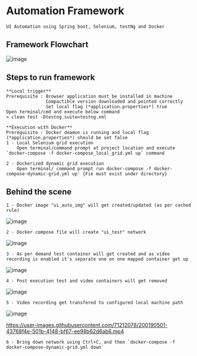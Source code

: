 # Automation Framework
    UI Automation using Spring boot, Selenium, testNg and Docker
  
## Framework Flowchart

![image](https://user-images.githubusercontent.com/71212078/200164024-025bc498-b72d-4d19-8b46-9bd9be8299b0.png)

## Steps to run framework
    
    **Local trigger**
    Prerequisite : Browser application must be installed in machine
                   Compactible version downloaded and pointed correctly
                   Set local flag (*application.properties*) true
    Open terminal/cmd and execute below command
    > clean test -Dtestng.suite=testng.xml

    **Execution with Docker**
    Prerequisite : Docker deamon is running and local flag (*application.properties*) should be set false
    1 - Local Selenium grid execution
        Open terminal/command prompt at project location and execute `docker-compose -f docker-compose_local_grid.yml up` command

    2 - Dockerized dynamic grid execution 
        Open terminal/ command prompt run docker-compose -f docker-compose-dynamic-grid.yml up' {Fie must exist under directory}
        
 ## Behind the scene

    1 - Docker image "ui_auto_img" will get created/updated (as per cached rule)
   ![image](https://user-images.githubusercontent.com/71212078/200178341-566bb9c2-ff13-4a54-b8e5-da86bc1f0168.png)
   
    2 - Docker compose file will create "ui_test" network
   ![image](https://user-images.githubusercontent.com/71212078/200178518-65f65422-984c-44da-bbad-7c5c93a5674f.png)
   
    3 - As per demand test container will get created and as video recording is enabled it's separate one on one mapped container get up
   ![image](https://user-images.githubusercontent.com/71212078/200178621-d2f06fb1-6a7e-4f95-8fe2-95cc7d4c77cc.png)
   
    4 - Post execution test and video containers will get removed 
   ![image](https://user-images.githubusercontent.com/71212078/200178668-185c6211-fd42-41d2-b83f-3150b84b6376.png)
  

    5 - Video recording get transfered to configured local machine path
   ![image](https://user-images.githubusercontent.com/71212078/200178766-72b628a1-5efd-45f7-9196-57492b283441.png)
   
   https://user-images.githubusercontent.com/71212078/200190501-43768f4e-501b-4148-bf67-ee98b62d6ab6.mp4
   
   
    6 - Bring down network using Ctrl+C, and then `docker-compose -f docker-compose-dynamic-grid.yml down`
